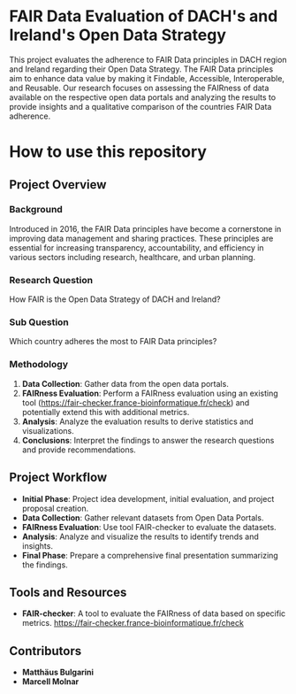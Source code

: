 # FAIR Data Evaluation of DACH's and Ireland's Open Data Strategy

This project evaluates the adherence to FAIR Data principles in DACH region and Ireland regarding their Open Data Strategy. The FAIR Data principles aim to enhance data value by making it Findable, Accessible, Interoperable, and Reusable. Our research focuses on assessing the FAIRness of data available on the respective open data portals and analyzing the results to provide insights and a qualitative comparison of the countries FAIR Data adherence.

# How to use this repository


## Project Overview

### Background
Introduced in 2016, the FAIR Data principles have become a cornerstone in improving data management and sharing practices. These principles are essential for increasing transparency, accountability, and efficiency in various sectors including research, healthcare, and urban planning.

### Research Question
How FAIR is the Open Data Strategy of DACH and Ireland?

### Sub Question
Which country adheres the most to FAIR Data principles?

### Methodology
1. **Data Collection**: Gather data from the open data portals.
2. **FAIRness Evaluation**: Perform a FAIRness evaluation using an existing tool (https://fair-checker.france-bioinformatique.fr/check) and potentially extend this with additional metrics.
3. **Analysis**: Analyze the evaluation results to derive statistics and visualizations.
4. **Conclusions**: Interpret the findings to answer the research questions and provide recommendations.

## Project Workflow
- **Initial Phase**: Project idea development, initial evaluation, and project proposal creation.
- **Data Collection**: Gather relevant datasets from Open Data Portals.
- **FAIRness Evaluation**: Use tool FAIR-checker to evaluate the datasets.
- **Analysis**: Analyze and visualize the results to identify trends and insights.
- **Final Phase**: Prepare a comprehensive final presentation summarizing the findings.

## Tools and Resources
- **FAIR-checker**: A tool to evaluate the FAIRness of data based on specific metrics. https://fair-checker.france-bioinformatique.fr/check

## Contributors
- **Matthäus Bulgarini**
- **Marcell Molnar**
